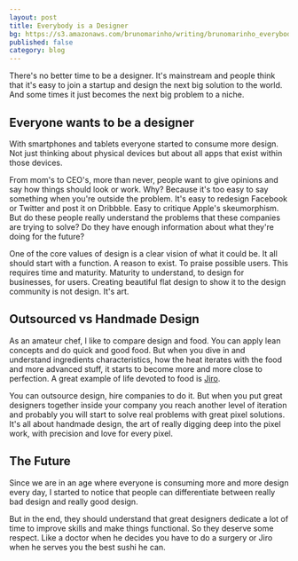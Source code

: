 ```yaml
---
layout: post
title: Everybody is a Designer
bg: https://s3.amazonaws.com/brunomarinho/writing/brunomarinho_everybodydesigner%402x.jpg
published: false
category: blog
---
```


There's no better time to be a designer. It's mainstream and people think that it's easy to join a startup and design the next big solution to the world. And some times it just becomes the next big problem to a niche.

## Everyone wants to be a designer
With smartphones and tablets everyone started to consume more design. Not just thinking about physical devices but about all apps that exist within those devices.

From mom's to CEO's, more than never, people want to give opinions and say how things should look or work. Why? Because it's too easy to say something when you're outside the problem. It's easy to redesign Facebook or Twitter and post it on Dribbble. Easy to critique Apple's skeumorphism. But do these people really understand the problems that these companies are trying to solve? Do they have enough information about what they're doing for the future?

One of the core values of design is a clear vision of what it could be. It all should start with a function. A reason to exist. To praise possible users. This requires time and maturity. Maturity to understand, to design for businesses, for users. Creating beautiful flat design to show it to the design community is not design. It's art.

## Outsourced vs Handmade Design
As an amateur chef, I like to compare design and food. You can apply lean concepts and do quick and good food. But when you dive in and understand ingredients characteristics, how the heat iterates with the food and more advanced stuff, it starts to become more and more close to perfection. A great example of life devoted to food is <a href="http://www.imdb.com/title/tt1772925/" target="_blank">Jiro</a>.

You can outsource design, hire companies to do it. But when you put great designers together inside your company you reach another level of iteration and probably you will start to solve real problems with great pixel solutions. It's all about handmade design, the art of really digging deep into the pixel work, with precision and love for every pixel.

## The Future
Since we are in an age where everyone is consuming more and more design every day, I started to notice that people can differentiate between really bad design and really good design.

But in the end, they should understand that great designers dedicate a lot of time to improve skills and make things functional. So they deserve some respect. Like a doctor when he decides you have to do a surgery or Jiro when he serves you the best sushi he can.






